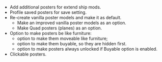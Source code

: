 - Add additional posters for extend ship mods.
- Profile saved posters for save setting.
- Re-create vanilla poster models and make it as default.
  - Make an improved vanilla poster models as an option.
  - Make Quad posters (planes) as an option.
- Option to make posters be like furniture:
  - option to make them moveable like furniture;
  - option to make them buyable, so they are hidden first.
  - option to make posters always unlocked if Buyable option is enabled.
- Clickable posters.